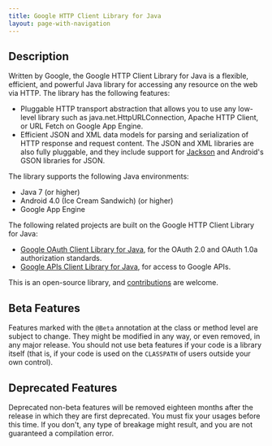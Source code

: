 ```yaml
---
title: Google HTTP Client Library for Java
layout: page-with-navigation
---
```


## Description
Written by Google, the Google HTTP Client Library for Java is a flexible, efficient, and powerful
Java library for accessing any resource on the web via HTTP. The library has the following
features:

- Pluggable HTTP transport abstraction that allows you to use any low-level library such as
java.net.HttpURLConnection, Apache HTTP Client, or URL Fetch on Google App Engine.
- Efficient JSON and XML data models for parsing and serialization of HTTP response and request
content. The JSON and XML libraries are also fully pluggable, and they include support for
[Jackson](https://github.com/FasterXML/jackson) and Android's GSON libraries for JSON.

The library supports the following Java environments:

- Java 7 (or higher)
- Android 4.0 (Ice Cream Sandwich) (or higher)
- Google App Engine

The following related projects are built on the Google HTTP Client Library for Java:

- [Google OAuth Client Library for Java][google-oauth-client], for the OAuth 2.0 and OAuth 1.0a
authorization standards.
- [Google APIs Client Library for Java][google-api-client], for access to Google APIs.

This is an open-source library, and [contributions][contributions] are welcome.

## Beta Features

Features marked with the `@Beta` annotation at the class or method level are subject to change. They
might be modified in any way, or even removed, in any major release. You should not use beta
features if your code is a library itself (that is, if your code is used on the `CLASSPATH` of users
outside your own control).

## Deprecated Features

Deprecated non-beta features will be removed eighteen months after the release in which they are
first deprecated. You must fix your usages before this time. If you don't, any type of breakage
might result, and you are not guaranteed a compilation error.

[google-oauth-client]: https://github.com/googleapis/google-oauth-java-client
[google-api-client]: https://github.com/googleapis/google-api-java-client
[contributions]: CONTRIBUTING.md

